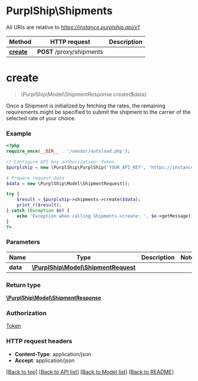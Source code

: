 # PurplShip\Shipments

All URIs are relative to *https://instance.purplship.api/v1*

Method | HTTP request | Description
------------- | ------------- | -------------
[**create**](Shipments.md#create) | **POST** /proxy/shipments | 


# **create**
> \PurplShip\Model\ShipmentResponse create($data)



Once a Shipment is initialized by fetching the rates, the remaining requirements might be specified  to submit the shipment to the carrier of the selected rate of your choice.

### Example
```php
<?php
require_once(__DIR__ . '/vendor/autoload.php');

// Configure API key authorization: Token
$purplship = new \PurplShip\PurplShip('YOUR_API_KEY', 'https://instance.purplship.api/v1');

# Prepare request data
$data = new \PurplShip\Model\ShipmentRequest();

try {
    $result = $purplship->shipments->create($data);
    print_r($result);
} catch (Exception $e) {
    echo 'Exception when calling Shipments->create: ', $e->getMessage(), PHP_EOL;
}
?>
```

### Parameters

Name | Type | Description  | Notes
------------- | ------------- | ------------- | -------------
 **data** | [**\PurplShip\Model\ShipmentRequest**](../Model/ShipmentRequest.md)|  |

### Return type

[**\PurplShip\Model\ShipmentResponse**](../Model/ShipmentResponse.md)

### Authorization

[Token](../../README.md#Token)

### HTTP request headers

 - **Content-Type**: application/json
 - **Accept**: application/json

[[Back to top]](#) [[Back to API list]](../../README.md#documentation-for-api-endpoints) [[Back to Model list]](../../README.md#documentation-for-models) [[Back to README]](../../README.md)

